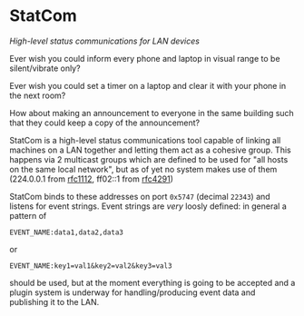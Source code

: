 
# StatCom

_High-level status communications for LAN devices_

Ever wish you could inform every phone and laptop in visual range to be silent/vibrate only?

Ever wish you could set a timer on a laptop and clear it with your phone in the next room?

How about making an announcement to everyone in the same building such that they could keep a copy of the announcement?


StatCom is a high-level status communications tool capable of linking all machines on a LAN together
and letting them act as a cohesive group. This happens via 2 multicast groups which are defined to be
used for "all hosts on the same local network", but as of yet no system makes use of them
(224.0.0.1 from [rfc1112](https://tools.ietf.org/rfc/rfc1112.txt), ff02::1 from [rfc4291](https://tools.ietf.org/rfc/rfc4291.txt))

StatCom binds to these addresses on port `0x5747` (decimal `22343`) and listens for event strings. Event strings are _very_
loosly defined: in general a pattern of

```
EVENT_NAME:data1,data2,data3
```

or

```
EVENT_NAME:key1=val1&key2=val2&key3=val3
```

should be used, but at the moment everything is going to be accepted
and a plugin system is underway for handling/producing event data and
publishing it to the LAN.


